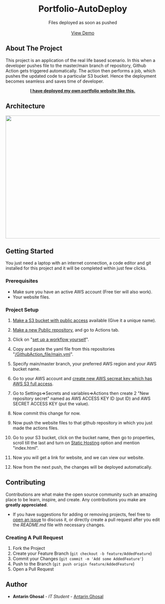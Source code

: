 <br/>
<p align="center">
  <a href="https://github.com/Antovex/Portfolio-AutoDeploy">
  </a>

  <h1 align="center">Portfolio-AutoDeploy</h3>

  <p align="center">
    Files deployed as soon as pushed
    <br/>
    <br/>
    <a href="http://portfolio-githubaction-bucket.s3-website.ap-south-1.amazonaws.com/">View Demo</a>
  </p>
</p>



## About The Project

This project is an application of the real life based scenario. In this when a developer pushes file to the master/main branch of repository, Github Action gets triggered automatically. The action then performs a job, which pushes the updated code to a particular S3 bucket. Hence the deployment becomes seamless and saves time of developer.
<p align="center">
<b><a href="http://portfolio-githubaction-bucket.s3-website.ap-south-1.amazonaws.com/">I have deployed my own portfolio website like this.</a></b>
</p>

## Architecture
<p align="center">
<img src="https://github.com/Antovex/Portfolio-AutoDeploy/blob/main/Architecture/Portfolio_AutoDeploy_Architecture.png?raw=true" width="600" height="400">
</p>

## Getting Started

You just need a laptop with an internet connection, a code editor and git installed for this project and it will be completed within just few clicks.

### Prerequisites

* Make sure you have an active AWS account (Free tier will also work).
* Your website files.

### Project Setup

1. [Make a S3 bucket with public access](https://saturncloud.io/blog/how-to-make-an-s3-bucket-public/) available (Give it a unique name).

2. [Make a new Public repository](https://docs.github.com/en/repositories/creating-and-managing-repositories/quickstart-for-repositories), and go to Actions tab.

3. Click on "[set up a workflow yourself](https://resources.github.com/learn/pathways/automation/essentials/building-a-workflow-with-github-actions/)".

4. Copy and paste the yaml file from this repositories "[/GithubAction_file/main.yml](https://github.com/Antovex/Portfolio-AutoDeploy/blob/main/GithubAction_file/main.yml)".

5. Specify main/master branch, your preferred AWS region and your AWS bucket name.

6. Go to your AWS account and [create new AWS secreat key which has AWS S3 full access](https://supsystic.com/documentation/id-secret-access-key-amazon-s3/).

7. Go to Settings=>Secrets and variables=>Actions then create 2 "New repository secret" named as AWS ACCESS KEY ID (put ID) and AWS SECRET ACCESS KEY (put the value).

8. Now commit this change for now.

9. Now push the website files to that github repository in which you just made the actions files.

10. Go to your S3 bucket, click on the bucket name, then go to properties, scroll till the last and turn on [Static Hosting](https://docs.aws.amazon.com/AmazonS3/latest/userguide/WebsiteHosting.html) option and mention "index.html".

11. Now you will get a link for website, and we can view our website.

12. Now from the next push, the changes will be deployed automatically. 

## Contributing

Contributions are what make the open source community such an amazing place to be learn, inspire, and create. Any contributions you make are **greatly appreciated**.
* If you have suggestions for adding or removing projects, feel free to [open an issue](https://github.com/Antovex/Portfolio-AutoDeploy/issues/new) to discuss it, or directly create a pull request after you edit the *README.md* file with necessary changes.

### Creating A Pull Request

1. Fork the Project
2. Create your Feature Branch (`git checkout -b feature/AddedFeature`)
3. Commit your Changes (`git commit -m 'Add some AddedFeature'`)
4. Push to the Branch (`git push origin feature/AddedFeature`)
5. Open a Pull Request

## Author

* **Antarin Ghosal** - *IT Student* - [Antarin Ghosal](https://github.com/Antovex)
